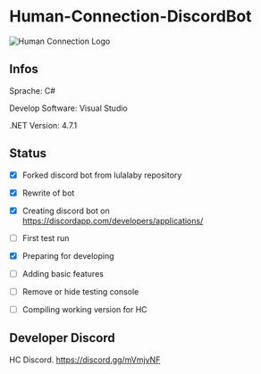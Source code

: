 # Human-Connection-DiscordBot
![Human Connection Logo](https://human-connection.org/wp-content/uploads/2017/11/human-connection-logo.svg "Human Connection")

## Infos
Sprache: C#

Develop Software: Visual Studio

.NET Version: 4.7.1

## Status
- [x]  Forked discord bot from lulalaby repository

- [x] Rewrite of bot

- [x] Creating discord bot on https://discordapp.com/developers/applications/

- [ ]  First test run

- [x]  Preparing for developing

- [ ] Adding basic features

- [ ] Remove or hide testing console

- [ ] Compiling working version for HC


## Developer Discord
HC Discord. https://discord.gg/mVmjvNF
